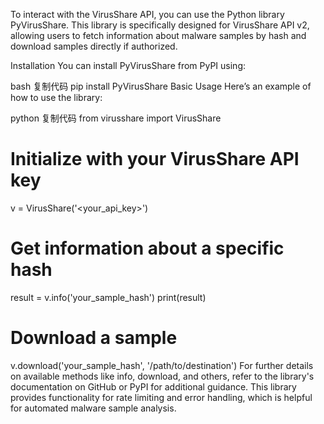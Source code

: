 To interact with the VirusShare API, you can use the Python library PyVirusShare. This library is specifically designed for VirusShare API v2, allowing users to fetch information about malware samples by hash and download samples directly if authorized.

Installation
You can install PyVirusShare from PyPI using:

bash
复制代码
pip install PyVirusShare
Basic Usage
Here’s an example of how to use the library:

python
复制代码
from virusshare import VirusShare

# Initialize with your VirusShare API key
v = VirusShare('<your_api_key>')

# Get information about a specific hash
result = v.info('your_sample_hash')
print(result)

# Download a sample
v.download('your_sample_hash', '/path/to/destination')
For further details on available methods like info, download, and others, refer to the library's documentation on GitHub or PyPI for additional guidance. This library provides functionality for rate limiting and error handling, which is helpful for automated malware sample analysis.






